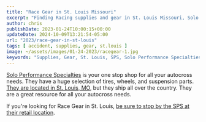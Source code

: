 ```yaml
---
title: "Race Gear in St. Louis Missouri"
excerpt: "Finding Racing supplies and gear in St. Louis Missouri, Solo Performance is your one stop shop for gear!"
author: chris
publishDate: 2023-01-24T10:00:15+00:00
updateDate: 2024-10-09T13:21:54-05:00
url: "2023/race-gear-in-st-louis"
tags: [ accident, supplies, gear, st.louis ]
image: ~/assets/images/01-24-2023/racegear-1.jpg
keywords: "Supplies, Gear, St. Louis, SPS, Solo Performance Specialties"
---
```


[Solo Performance Specialties](https://www.soloperformance.com) is your one stop shop for all your autocross needs. They have a huge selection of tires, wheels, and suspension parts.  [They are located in St. Louis, MO](https://www.soloperformance.com), but they ship all over the country. They are a great resource for all your autocross needs.

If you're looking for Race Gear in St. Louis, [be sure to stop by the SPS at their retail location](https://soloperformance.com/pages/find-us-service-info).

